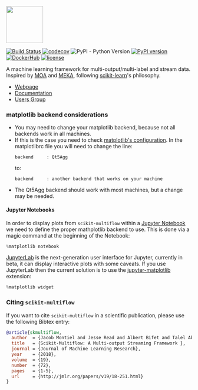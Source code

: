 <img src="https://scikit-multiflow.github.io/scikit-multiflow/_images/skmultiflow-logo-wide.png" height="100"/>

[![Build Status](https://travis-ci.org/scikit-multiflow/scikit-multiflow.svg?branch=master)](https://travis-ci.org/scikit-multiflow/scikit-multiflow)
[![codecov](https://codecov.io/gh/scikit-multiflow/scikit-multiflow/branch/master/graph/badge.svg)](https://codecov.io/gh/scikit-multiflow/scikit-multiflow)
![PyPI - Python Version](https://img.shields.io/badge/python-3.5%20%7C%203.6-blue.svg)
[![PyPI version](https://badge.fury.io/py/scikit-multiflow.svg)](https://badge.fury.io/py/scikit-multiflow)
[![DockerHub](https://img.shields.io/badge/docker-available-blue.svg?logo=docker)](https://hub.docker.com/r/skmultiflow/scikit-multiflow)
[![license](https://img.shields.io/badge/License-BSD%203--Clause-blue.svg)](https://opensource.org/licenses/BSD-3-Clause)  

A machine learning framework for multi-output/multi-label and stream data.
Inspired by [MOA](https://moa.cms.waikato.ac.nz/) and [MEKA](http://meka.sourceforge.net/),
 following [scikit-learn](http://scikit-learn.org/stable/)'s philosophy.

* [Webpage](https://scikit-multiflow.github.io/)
* [Documentation](https://scikit-multiflow.github.io/scikit-multiflow/)
* [Users Group](https://groups.google.com/forum/#!forum/scikit-multiflow-users)

### matplotlib backend considerations
* You may need to change your matplotlib backend, because not all backends work
in all machines.
* If this is the case you need to check
[matplotlib's configuration](https://matplotlib.org/users/customizing.html).
In the matplotlibrc file you will need to change the line:  
    ```
    backend     : Qt5Agg  
    ```
    to:  
    ```
    backend     : another backend that works on your machine
    ```  
* The Qt5Agg backend should work with most machines, but a change may be needed.

#### Jupyter Notebooks
In order to display plots from `scikit-multiflow` within a [Jupyter Notebook]() we need to define the proper mathplotlib
backend to use. This is done via a magic command at the beginning of the Notebook:

```python
%matplotlib notebook
```

[JupyterLab](http://jupyterlab.readthedocs.io/en/stable/) is the next-generation user interface for Jupyter, currently
in beta, it can display interactive plots with some caveats. If you use JupyterLab then the current solution is to use
the [jupyter-matplotlib](https://github.com/matplotlib/jupyter-matplotlib) extension:

```python
%matplotlib widget
```

### Citing `scikit-multiflow`

If you want to cite `scikit-multiflow` in a scientific publication, please use the following Bibtex entry:
```bibtex
@article{skmultiflow,
  author  = {Jacob Montiel and Jesse Read and Albert Bifet and Talel Abdessalem},
  title   = {Scikit-Multiflow: A Multi-output Streaming Framework },
  journal = {Journal of Machine Learning Research},
  year    = {2018},
  volume  = {19},
  number  = {72},
  pages   = {1-5},
  url     = {http://jmlr.org/papers/v19/18-251.html}
}
```
